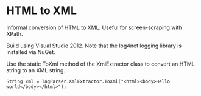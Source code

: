 HTML to XML
===========

Informal conversion of HTML to XML. Useful for screen-scraping with XPath.

Build using Visual Studio 2012. Note that the log4net logging library is installed via NuGet.

Use the static ToXml method of the XmlExtractor class to convert an HTML string to an XML string.

    String xml = TagParser.XmlExtractor.ToXml("<html><body>Hello world</body></html>");
